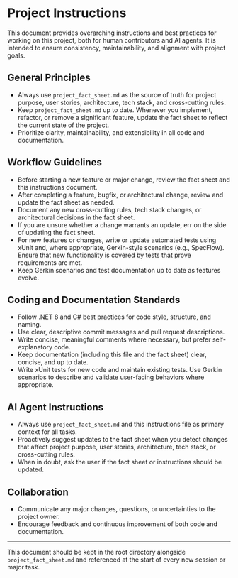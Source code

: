 # Project Instructions

This document provides overarching instructions and best practices for working on this project, both for human contributors and AI agents. It is intended to ensure consistency, maintainability, and alignment with project goals.

## General Principles
- Always use `project_fact_sheet.md` as the source of truth for project purpose, user stories, architecture, tech stack, and cross-cutting rules.
- Keep `project_fact_sheet.md` up to date. Whenever you implement, refactor, or remove a significant feature, update the fact sheet to reflect the current state of the project.
- Prioritize clarity, maintainability, and extensibility in all code and documentation.

## Workflow Guidelines
- Before starting a new feature or major change, review the fact sheet and this instructions document.
- After completing a feature, bugfix, or architectural change, review and update the fact sheet as needed.
- Document any new cross-cutting rules, tech stack changes, or architectural decisions in the fact sheet.
- If you are unsure whether a change warrants an update, err on the side of updating the fact sheet.
- For new features or changes, write or update automated tests using xUnit and, where appropriate, Gerkin-style scenarios (e.g., SpecFlow). Ensure that new functionality is covered by tests that prove requirements are met.
- Keep Gerkin scenarios and test documentation up to date as features evolve.

## Coding and Documentation Standards
- Follow .NET 8 and C# best practices for code style, structure, and naming.
- Use clear, descriptive commit messages and pull request descriptions.
- Write concise, meaningful comments where necessary, but prefer self-explanatory code.
- Keep documentation (including this file and the fact sheet) clear, concise, and up to date.
- Write xUnit tests for new code and maintain existing tests. Use Gerkin scenarios to describe and validate user-facing behaviors where appropriate.

## AI Agent Instructions
- Always use `project_fact_sheet.md` and this instructions file as primary context for all tasks.
- Proactively suggest updates to the fact sheet when you detect changes that affect project purpose, user stories, architecture, tech stack, or cross-cutting rules.
- When in doubt, ask the user if the fact sheet or instructions should be updated.

## Collaboration
- Communicate any major changes, questions, or uncertainties to the project owner.
- Encourage feedback and continuous improvement of both code and documentation.

---

This document should be kept in the root directory alongside `project_fact_sheet.md` and referenced at the start of every new session or major task.

